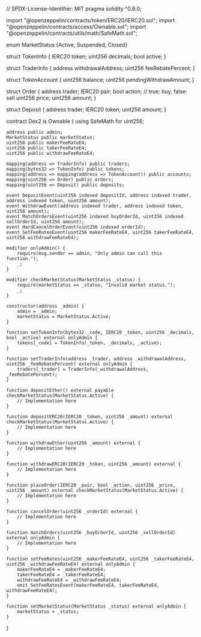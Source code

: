 
// SPDX-License-Identifier: MIT
pragma solidity ^0.8.0;

import "@openzeppelin/contracts/token/ERC20/IERC20.sol";
import "@openzeppelin/contracts/access/Ownable.sol";
import "@openzeppelin/contracts/utils/math/SafeMath.sol";

enum MarketStatus {Active, Suspended, Closed}

struct TokenInfo {
    IERC20 token;
    uint256 decimals;
    bool active;
}

struct TraderInfo {
    address withdrawalAddress;
    uint256 feeRebatePercent;
}

struct TokenAccount {
    uint256 balance;
    uint256 pendingWithdrawAmount;
}

struct Order {
    address trader;
    IERC20 pair;
    bool action; // true: buy, false: sell
    uint256 price;
    uint256 amount;
}

struct Deposit {
    address trader;
    IERC20 token;
    uint256 amount;
}


contract Dex2 is Ownable {
    using SafeMath for uint256;
    

    address public admin;
    MarketStatus public marketStatus;
    uint256 public makerFeeRateE4;
    uint256 public takerFeeRateE4;
    uint256 public withdrawFeeRateE4;

    mapping(address => TraderInfo) public traders;
    mapping(bytes32 => TokenInfo) public tokens;
    mapping(address => mapping(address => TokenAccount)) public accounts;
    mapping(uint256 => Order) public orders;
    mapping(uint256 => Deposit) public deposits;

    event DepositEvent(uint256 indexed depositId, address indexed trader, address indexed token, uint256 amount);
    event WithdrawEvent(address indexed trader, address indexed token, uint256 amount);
    event MatchOrdersEvent(uint256 indexed buyOrderId, uint256 indexed sellOrderId, uint256 amount);
    event HardCancelOrderEvent(uint256 indexed orderId);
    event SetFeeRatesEvent(uint256 makerFeeRateE4, uint256 takerFeeRateE4, uint256 withdrawFeeRateE4);

    modifier onlyAdmin() {
        require(msg.sender == admin, "Only admin can call this function.");
        _;
    }

    modifier checkMarketStatus(MarketStatus _status) {
        require(marketStatus == _status, "Invalid market status.");
        _;
    }

    constructor(address _admin) {
        admin = _admin;
        marketStatus = MarketStatus.Active;
    }

    function setTokenInfo(bytes32 _code, IERC20 _token, uint256 _decimals, bool _active) external onlyAdmin {
        tokens[_code] = TokenInfo(_token, _decimals, _active);
    }

    function setTraderInfo(address _trader, address _withdrawalAddress, uint256 _feeRebatePercent) external onlyAdmin {
        traders[_trader] = TraderInfo(_withdrawalAddress, _feeRebatePercent);
    }

    function depositEther() external payable checkMarketStatus(MarketStatus.Active) {
        // Implementation here
    }

    function depositERC20(IERC20 _token, uint256 _amount) external checkMarketStatus(MarketStatus.Active) {
        // Implementation here
    }

    function withdrawEther(uint256 _amount) external {
        // Implementation here
    }

    function withdrawERC20(IERC20 _token, uint256 _amount) external {
        // Implementation here
    }

    function placeOrder(IERC20 _pair, bool _action, uint256 _price, uint256 _amount) external checkMarketStatus(MarketStatus.Active) {
        // Implementation here
    }

    function cancelOrder(uint256 _orderId) external {
        // Implementation here
    }

    function matchOrders(uint256 _buyOrderId, uint256 _sellOrderId) external onlyAdmin {
        // Implementation here
    }

    function setFeeRates(uint256 _makerFeeRateE4, uint256 _takerFeeRateE4, uint256 _withdrawFeeRateE4) external onlyAdmin {
        makerFeeRateE4 = _makerFeeRateE4;
        takerFeeRateE4 = _takerFeeRateE4;
        withdrawFeeRateE4 = _withdrawFeeRateE4;
        emit SetFeeRatesEvent(makerFeeRateE4, takerFeeRateE4, withdrawFeeRateE4);
    }

    function setMarketStatus(MarketStatus _status) external onlyAdmin {
        marketStatus = _status;
    }
}
